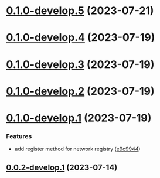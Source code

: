# [0.1.0-develop.5](https://git.lumeweb.com/LumeWeb/kernel-ipfs-client/compare/v0.1.0-develop.4...v0.1.0-develop.5) (2023-07-21)

# [0.1.0-develop.4](https://git.lumeweb.com/LumeWeb/kernel-ipfs-client/compare/v0.1.0-develop.3...v0.1.0-develop.4) (2023-07-19)

# [0.1.0-develop.3](https://git.lumeweb.com/LumeWeb/kernel-ipfs-client/compare/v0.1.0-develop.2...v0.1.0-develop.3) (2023-07-19)

# [0.1.0-develop.2](https://git.lumeweb.com/LumeWeb/kernel-ipfs-client/compare/v0.1.0-develop.1...v0.1.0-develop.2) (2023-07-19)

# [0.1.0-develop.1](https://git.lumeweb.com/LumeWeb/kernel-ipfs-client/compare/v0.0.2-develop.1...v0.1.0-develop.1) (2023-07-19)


### Features

* add register method for network registry ([e9c9944](https://git.lumeweb.com/LumeWeb/kernel-ipfs-client/commit/e9c994400325467fb2c146f4f5b3bea1a77d6502))

## [0.0.2-develop.1](https://git.lumeweb.com/LumeWeb/kernel-ipfs-client/compare/v0.0.1...v0.0.2-develop.1) (2023-07-14)
